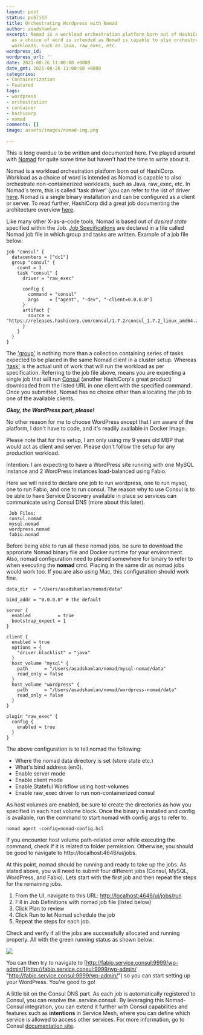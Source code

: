 ```yaml
---
layout: post
status: publish
title: Orchestrating Wordpress with Nomad
author: asadshamlan
excerpt: Nomad is a workload orchestration platform born out of HashiCorp. Workload
  as a choice of word is intended as Nomad is capable to also orchestrate non-containerized
  workloads, such as Java, raw_exec, etc.
wordpress_id: 
wordpress_url: ''
date: 2021-08-26 11:00:00 +0800
date_gmt: 2021-08-26 11:00:00 +0800
categories:
- Containerization
- Featured
tags:
- wordpress
- orchestration
- container
- hashicorp
- nomad
comments: []
image: assets/images/nomad-img.png

---
```

This is long overdue to be written and documented here. I've played around with [Nomad](https://www.nomadproject.io/) for quite some time but haven't had the time to write about it.

Nomad is a workload orchestration platform born out of HashiCorp. Workload as a choice of word is intended as Nomad is capable to also orchestrate non-containerized workloads, such as Java, raw_exec, etc. In Nomad's term, this is called 'task driver' (you can refer to the list of driver [here](https://www.nomadproject.io/docs/drivers). Nomad is a single binary installation and can be configured as a client or server. To read further, HashiCorp did a great job documenting the architecture overview [here](https://www.nomadproject.io/docs/internals/architecture).

Like many other X-as-a-code tools, Nomad is based out of _desired state_ specified within the Job. [Job Specifications](https://www.nomadproject.io/docs/job-specification) are declared in a file called Nomad job file in which group and tasks are written. Example of a job file below:

    job "consul" {
      datacenters = ["dc1"]
      group "consul" {
        count = 1
        task "consul" {
          driver = "raw_exec"
                
          config {
            command = "consul"
            args    = ["agent", "-dev", "-client=0.0.0.0"]
          }
          artifact {
            source = "https://releases.hashicorp.com/consul/1.7.2/consul_1.7.2_linux_amd64.zip"
          }
        }
      }
    }

The ['group'](https://www.nomadproject.io/docs/job-specification/group) is nothing more than a collection containing series of tasks expected to be placed in the same Nomad client in a cluster setup. Whereas ['task'](https://www.nomadproject.io/docs/job-specification/task) is the actual unit of work that will run the workload as per specification. Referring to the job file above, means you are expecting a single job that will run [Consul](https://www.consul.io/) (another HashiCorp's great product) downloaded from the listed URL in one client with the specified command. Once you submitted, Nomad has no choice other than allocating the job to one of the available clients.

**_Okay, the WordPress part, please!_**

No other reason for me to choose WordPress except that I am aware of the platform, I don't have to code, and it's readily available in Docker Image.

Please note that for this setup, I am only using my 9 years old MBP that would act as client and server. Please don't follow the setup for any production workload.

Intention: I am expecting to have a WordPress site running with one MySQL instance and 2 WordPress instances load-balanced using Fabio.

Here we will need to declare one job to run wordpress, one to run mysql, one to run Fabio, and one to run consul. The reason why to use Consul is to be able to have Service Discovery available in place so services can communicate using Consul DNS (more about this later).

     Job Files:
     consul.nomad
     mysql.nomad
     wordpress.nomad
     fabio.nomad

Before being able to run all these nomad jobs, be sure to download the approriate Nomad binary file and Docker runtime for your environment. Also, nomad configuration need to placed somewhere for binary to refer to when executing the **nomad** cmd. Placing in the same dir as nomad jobs would work too. If you are also using Mac, this configuration should work fine.

    data_dir  = "/Users/asadshamlan/nomad/data"
    
    bind_addr = "0.0.0.0" # the default
    
    server {
      enabled          = true
      bootstrap_expect = 1
    }
    
    client {
      enabled = true
      options = {
        "driver.blacklist" = "java"
      }
      host_volume "mysql" {
        path      = "/Users/asadshamlan/nomad/mysql-nomad/data"
        read_only = false
      }
      host_volume "wordpress" {
        path      = "/Users/asadshamlan/nomad/wordpress-nomad/data"
        read_only = false
      }
    }
    
    plugin "raw_exec" {
      config {
        enabled = true
      }
    }

The above configuration is to tell nomad the following:

* Where the nomad data directory is set (store state etc.)
* What's bind address (en0).
* Enable server mode
* Enable client mode
* Enable Stateful Workflow using host-volumes
* Enable raw_exec driver to run non-containerized consul

As host volumes are enabled, be sure to create the directories as how you specified in each host volume block. Once the binary is installed and config is available, run the command to start nomad with config args to refer to.

    nomad agent -config=nomad-config.hcl

If you encounter host volume path-related error while executing the command, check if it is related to folder permission. Otherwise, you should be good to navigate to http://localhost:4646/ui/jobs.

At this point, nomad should be running and ready to take up the jobs. As stated above, you will need to submit four different jobs (Consul, MySQL, WordPress, and Fabio). Lets start with the first job and then repeat the steps for the remaining jobs.

1. From the UI, navigate to this URL: [http://localhost:4646/ui/jobs/run]()
2. Fill in Job Definitions with nomad job file (listed below)
3. Click Plan to review
4. Click Run to let Nomad schedule the job
5. Repeat the steps for each job.

<script src="[https://gitlab.com/-/snippets/2167123.js](https://gitlab.com/-/snippets/2167123.js "https://gitlab.com/-/snippets/2167123.js")"></script>

Check and verify if all the jobs are successfully allocated and running properly. All with the green running status as shown below:

![](assets/images/screenshot-2021-08-26-at-3-02-01-pm.png)

You can then try to navigate to [http://fabio.service.consul:9999/wp-admin/](http://fabio.service.consul:9999/wp-admin/ "http://fabio.service.consul:9999/wp-admin/") so you can start setting up your WordPress. You're good to go!

A little bit on the Consul DNS part. As each job is automatically registered to Consul, you can resolve the <registered-service-name>.service.consul:<port>. By leveraging this Nomad-Consul integration, you can extend it further with Consul capabilities and features such as **intentions** in Service Mesh, where you can define which service is allowed to access other services. For more information, go to Consul [documentation site](https://www.consul.io/docs).
